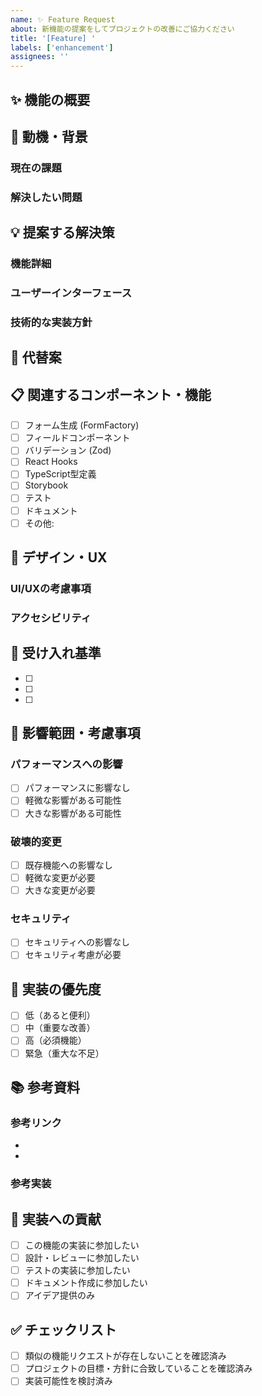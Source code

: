 ```yaml
---
name: ✨ Feature Request
about: 新機能の提案をしてプロジェクトの改善にご協力ください
title: '[Feature] '
labels: ['enhancement']
assignees: ''
---
```


## ✨ 機能の概要
<!-- 提案する機能について簡潔に説明してください -->

## 🎯 動機・背景
<!-- なぜこの機能が必要なのか、どのような課題を解決するのかを説明してください -->

### 現在の課題
<!-- 現在のプロジェクトで困っていることや不足している点を記載 -->

### 解決したい問題
<!-- この機能によって解決されることを具体的に記載 -->

## 💡 提案する解決策
<!-- どのような機能・実装を提案するかを詳細に説明してください -->

### 機能詳細
<!-- 具体的な機能の説明 -->

### ユーザーインターフェース
<!-- UIの変更や追加がある場合は説明 -->

### 技術的な実装方針
<!-- 技術的な観点からの実装アプローチ -->

## 🔄 代替案
<!-- 他に考えられる解決方法があれば記載してください -->

## 📋 関連するコンポーネント・機能
<!-- この機能がどの部分に影響するかチェックしてください -->

- [ ] フォーム生成 (FormFactory)
- [ ] フィールドコンポーネント
- [ ] バリデーション (Zod)
- [ ] React Hooks
- [ ] TypeScript型定義
- [ ] Storybook
- [ ] テスト
- [ ] ドキュメント
- [ ] その他: 

## 🎨 デザイン・UX

### UI/UXの考慮事項
<!-- デザインやユーザー体験に関する考慮事項 -->

### アクセシビリティ
<!-- アクセシビリティへの配慮があれば記載 -->

## 🧪 受け入れ基準
<!-- この機能が完成とみなされる条件を記載してください -->

- [ ] 
- [ ] 
- [ ] 

## 📱 影響範囲・考慮事項

### パフォーマンスへの影響
- [ ] パフォーマンスに影響なし
- [ ] 軽微な影響がある可能性
- [ ] 大きな影響がある可能性

### 破壊的変更
- [ ] 既存機能への影響なし
- [ ] 軽微な変更が必要
- [ ] 大きな変更が必要

### セキュリティ
- [ ] セキュリティへの影響なし
- [ ] セキュリティ考慮が必要

## 🚀 実装の優先度
- [ ] 低（あると便利）
- [ ] 中（重要な改善）
- [ ] 高（必須機能）
- [ ] 緊急（重大な不足）

## 📚 参考資料
<!-- 関連するドキュメント、記事、ライブラリがあれば記載 -->

### 参考リンク
- 
- 

### 参考実装
<!-- 他のプロジェクトやライブラリでの実装例があれば記載 -->

## 🤝 実装への貢献
- [ ] この機能の実装に参加したい
- [ ] 設計・レビューに参加したい
- [ ] テストの実装に参加したい
- [ ] ドキュメント作成に参加したい
- [ ] アイデア提供のみ

## ✅ チェックリスト
- [ ] 類似の機能リクエストが存在しないことを確認済み
- [ ] プロジェクトの目標・方針に合致していることを確認済み
- [ ] 実装可能性を検討済み 
